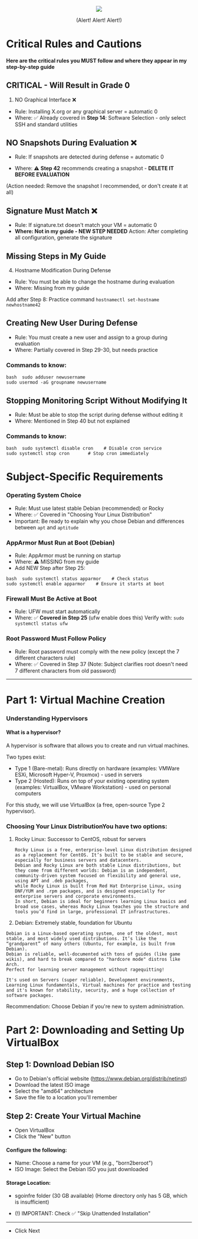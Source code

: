 <p align="center">
  <img src="[_](https://media0.giphy.com/media/v1.Y2lkPTc5MGI3NjExZWlqcG9wc3lmcjdoNTN0amcxNDRuZXFxZWsxNnBrMTZocjhhdDJlMSZlcD12MV9pbnRlcm5hbF9naWZfYnlfaWQmY3Q9Zw/eImrJKnOmuBDmqXNUj/giphy.gif)">
</p></figcaption>
<p align="center">
  (Alert! Alert! Alert!)
</p>

</div>


# Critical Rules and Cautions
#### Here are the critical rules you MUST follow and where they appear in my step-by-step guide

## CRITICAL - Will Result in Grade 0

1. NO Graphical Interface ❌

- Rule: Installing X.org or any graphical server = automatic 0
- Where: ✅ Already covered in **Step 14**: Software Selection - only select SSH and standard utilities

## NO Snapshots During Evaluation ❌

- Rule: If snapshots are detected during defense = automatic 0

- Where: ⚠️ **Step 42** recommends creating a snapshot - **DELETE IT BEFORE EVALUATION**

(Action needed: Remove the snapshot I recommended, or don't create it at all)

## Signature Must Match ❌

- Rule: If signature.txt doesn't match your VM = automatic 0
- **Where: Not in my guide - NEW STEP NEEDED**
Action: After completing all configuration, generate the signature

## Missing Steps in My Guide
4. Hostname Modification During Defense

- Rule: You must be able to change the hostname during evaluation
- Where: Missing from my guide

Add after Step 8: Practice command ```hostnamectl set-hostname newhostname42```

## Creating New User During Defense

- Rule: You must create a new user and assign to a group during evaluation
- Where: Partially covered in Step 29-30, but needs practice

### Commands to know:

```
bash  sudo adduser newusername
sudo usermod -aG groupname newusername
```

## Stopping Monitoring Script Without Modifying It

- Rule: Must be able to stop the script during defense without editing it
- Where: Mentioned in Step 40 but not explained

### Commands to know:

```
bash  sudo systemctl disable cron    # Disable cron service
sudo systemctl stop cron       # Stop cron immediately
```

# Subject-Specific Requirements

### Operating System Choice

- Rule: Must use latest stable Debian (recommended) or Rocky
- Where: ✅ Covered in "Choosing Your Linux Distribution"
- Important: Be ready to explain why you chose Debian and differences between ```apt``` and ```aptitude```

### AppArmor Must Run at Boot (Debian)

- Rule: AppArmor must be running on startup
- Where: ⚠️ MISSING from my guide
- Add NEW Step after Step 25:

```
bash  sudo systemctl status apparmor    # Check status
sudo systemctl enable apparmor    # Ensure it starts at boot
```

### Firewall Must Be Active at Boot

- Rule: UFW must start automatically
- Where: ✅ **Covered in Step 25** (ufw enable does this)
Verify with: ```sudo systemctl status ufw```

### Root Password Must Follow Policy

- Rule: Root password must comply with the new policy (except the 7 different characters rule)
- Where: ✅ Covered in Step 37
(Note: Subject clarifies root doesn't need 7 different characters from old password)


---

# Part 1: Virtual Machine Creation
### Understanding Hypervisors
#### What is a hypervisor?

A hypervisor is software that allows you to create and run virtual machines.

Two types exist:

- Type 1 (Bare-metal): Runs directly on hardware (examples: VMWare ESXi, Microsoft Hyper-V, Proxmox) - used in servers
- Type 2 (Hosted): Runs on top of your existing operating system (examples: VirtualBox, VMware Workstation) - used on personal computers

For this study, we will use VirtualBox (a free, open-source Type 2 hypervisor).

### Choosing Your Linux DistributionYou have two options:

1) Rocky Linux: Successor to CentOS, robust for servers

   ```
   Rocky Linux is a free, enterprise-level Linux distribution designed as a replacement for CentOS. It’s built to be stable and secure, especially for business servers and datacenters.
   Debian and Rocky Linux are both stable Linux distributions, but they come from different worlds: Debian is an independent, community-driven system focused on flexibility and general use, using APT and .deb packages,
   while Rocky Linux is built from Red Hat Enterprise Linux, using DNF/YUM and .rpm packages, and is designed especially for enterprise servers and corporate environments.
   In short, Debian is ideal for beginners learning Linux basics and broad use cases, whereas Rocky Linux teaches you the structure and tools you’d find in large, professional IT infrastructures.
   ```
   
  
2) Debian: Extremely stable, foundation for Ubuntu

```
Debian is a Linux-based operating system, one of the oldest, most stable, and most widely used distributions. It’s like the “grandparent” of many others (Ubuntu, for example, is built from Debian).
Debian is reliable, well-documented with tons of guides (like game wikis), and hard to break compared to "hardcore mode" distros like Arch.
Perfect for learning server management without ragequitting!

It's used on Servers (super reliable), Development environments, Learning Linux fundamentals, Virtual machines for practice and testing
and it's known for stability, security, and a huge collection of software packages.
```

Recommendation: Choose Debian if you're new to system administration.


# Part 2: Downloading and Setting Up VirtualBox

## Step 1: Download Debian ISO

- Go to Debian's official website (https://www.debian.org/distrib/netinst)
- Download the latest ISO image 
- Select the "amd64" architecture
- Save the file to a location you'll remember

## Step 2: Create Your Virtual Machine

- Open VirtualBox
- Click the "New" button

#### Configure the following:

- Name: Choose a name for your VM (e.g., "born2beroot")
- ISO Image: Select the Debian ISO you just downloaded

#### Storage Location:

- sgoinfre folder (30 GB available)
(Home directory only has 5 GB, which is insufficient)

- (!) IMPORTANT: Check ✅ "Skip Unattended Installation"


---




- Click Next
